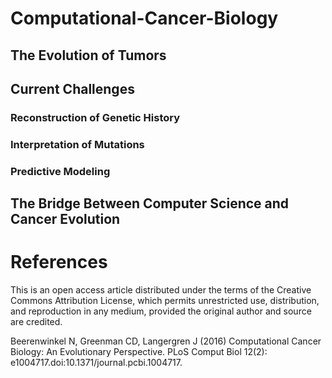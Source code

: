 # Computational-Cancer-Biology

## The Evolution of Tumors

## Current Challenges
### Reconstruction of Genetic History
### Interpretation of Mutations
### Predictive Modeling

## The Bridge Between Computer Science and Cancer Evolution

# References
This is an open access article distributed under the terms of the Creative Commons Attribution License, which permits unrestricted use, distribution, and reproduction in any medium, provided the original author and source are credited.

Beerenwinkel N, Greenman CD, Langergren J (2016) Computational Cancer Biology: An Evolutionary Perspective. PLoS Comput Biol 12(2): e1004717.doi:10.1371/journal.pcbi.1004717.
